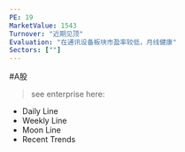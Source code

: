 ```yaml
---
PE: 19
MarketValue: 1543
Turnover: "近期见顶"
Evaluation: "在通讯设备板块市盈率较低，月线健康"
Sectors: [""]
---
```

#A股 
> see enterprise here: 
- Daily Line
- Weekly Line
- Moon Line
- Recent Trends

